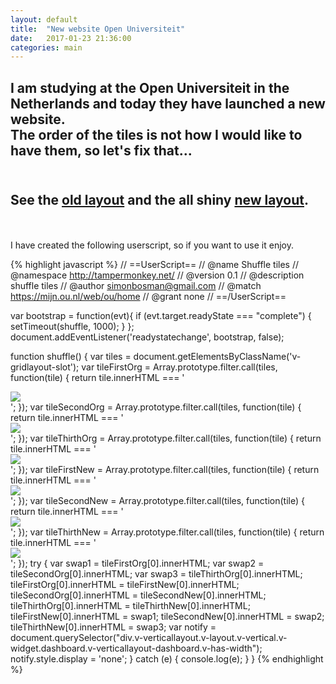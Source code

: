 ```yaml
---
layout: default
title:  "New website Open Universiteit"
date:   2017-01-23 21:36:00
categories: main
---
```


I am studying at the Open Universiteit in the Netherlands and today they have launched a new website.<br>
The order of the tiles is not how I would like to have them, so let's fix that...<br><br>
---
See the [old layout](https://github.com/simonbosman/simonbosman.github.io/blob/master/content/old_tiles.PNG) 
and the all shiny [new layout](https://github.com/simonbosman/simonbosman.github.io/blob/master/content/new_tiles.PNG).
---
<br><br>
I have created the following userscript, so if you want to use it enjoy.


{% highlight javascript %}
// ==UserScript==
// @name         Shuffle tiles
// @namespace    http://tampermonkey.net/
// @version      0.1
// @description  shuffle tiles
// @author       simonbosman@gmail.com
// @match        https://mijn.ou.nl/web/ou/home
// @grant        none
// ==/UserScript==

var bootstrap = function(evt){
  if (evt.target.readyState === "complete") { setTimeout(shuffle, 1000); }
};
document.addEventListener('readystatechange', bootstrap, false);

function shuffle() {
    var tiles = document.getElementsByClassName('v-gridlayout-slot');
    var tileFirstOrg = Array.prototype.filter.call(tiles, function(tile) {
        return tile.innerHTML === '<div class="v-ddwrapper v-widget v-has-width" style="width: 100%;"><div class="v-link v-widget"><a href="http://oustatus.nl/" target="_target"><img class="v-icon" src="https://mijn.ou.nl/html/VAADIN/themes/usertiles/img/oustatus.png"><span></span></a></div></div>';
    });
    var tileSecondOrg = Array.prototype.filter.call(tiles, function(tile) {
        return tile.innerHTML === '<div class="v-ddwrapper v-widget v-has-width" style="width: 100%;"><div class="v-link v-widget"><a href="http://studieplaza.ou.nl" target="_target"><img class="v-icon" src="https://mijn.ou.nl/html/VAADIN/themes/usertiles/img/studieplaza.png"><span></span></a></div></div>';
    });
    var tileThirthOrg = Array.prototype.filter.call(tiles, function(tile) {
        return tile.innerHTML === '<div class="v-ddwrapper v-widget v-has-width" style="width: 100%;"><div class="v-link v-widget"><a href="https://www.ou.nl/" target="_target"><img class="v-icon" src="https://mijn.ou.nl/html/VAADIN/themes/usertiles/img/ou.png"><span></span></a></div></div>';
    });
    var tileFirstNew = Array.prototype.filter.call(tiles, function(tile) {
        return tile.innerHTML === '<div class="v-ddwrapper v-widget v-has-width" style="width: 100%;"><div class="v-link v-widget"><a href="https://youlearn.ou.nl/c/portal/login" target="_blank"><img class="v-icon" src="https://mijn.ou.nl/html/VAADIN/themes/usertiles/img/youlearn.png"><span></span></a></div></div>';
    });
    var tileSecondNew = Array.prototype.filter.call(tiles, function(tile) {
        return tile.innerHTML === '<div class="v-ddwrapper v-widget v-has-width" style="width: 100%;"><div class="v-link v-widget"><a href="https://studienet.ou.nl" target="_blank"><img class="v-icon" src="https://mijn.ou.nl/html/VAADIN/themes/usertiles/img/studienet.png"><span></span></a></div></div>';
    });
    var tileThirthNew = Array.prototype.filter.call(tiles, function(tile) {
        return tile.innerHTML === '<div class="v-ddwrapper v-widget v-has-width" style="width: 100%;"><div class="v-link v-widget"><a href="https://login.ou.nl/SSO/user/StudiemailSelect" target="_blank"><img class="v-icon" src="https://mijn.ou.nl/html/VAADIN/themes/usertiles/img/studiemail.png"><span></span></a></div></div>';
    });
    try {
        var swap1 = tileFirstOrg[0].innerHTML;
        var swap2 = tileSecondOrg[0].innerHTML;
        var swap3 = tileThirthOrg[0].innerHTML;
        tileFirstOrg[0].innerHTML = tileFirstNew[0].innerHTML;
        tileSecondOrg[0].innerHTML = tileSecondNew[0].innerHTML;
        tileThirthOrg[0].innerHTML = tileThirthNew[0].innerHTML;
        tileFirstNew[0].innerHTML = swap1;
        tileSecondNew[0].innerHTML = swap2;
        tileThirthNew[0].innerHTML = swap3;
        var notify = document.querySelector("div.v-verticallayout.v-layout.v-vertical.v-widget.dashboard.v-verticallayout-dashboard.v-has-width");
        notify.style.display = 'none';
    }
    catch (e) {
        console.log(e);
    }
}
{% endhighlight %}
